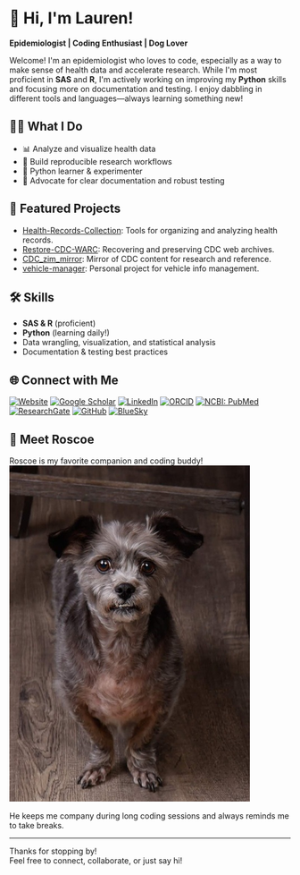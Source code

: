 # 👋 Hi, I'm Lauren!

**Epidemiologist | Coding Enthusiast | Dog Lover**

Welcome! I'm an epidemiologist who loves to code, especially as a way to make sense of health data and accelerate research. While I'm most proficient in **SAS** and **R**, I'm actively working on improving my **Python** skills and focusing more on documentation and testing. I enjoy dabbling in different tools and languages—always learning something new!

## 🧑‍🔬 What I Do

- 📊 Analyze and visualize health data
- 🧪 Build reproducible research workflows
- 🐍 Python learner & experimenter
- 📔 Advocate for clear documentation and robust testing

## 🚀 Featured Projects

- [Health-Records-Collection](https://github.com/lparlett/Health-Records-Collection): Tools for organizing and analyzing health records.
- [Restore-CDC-WARC](https://github.com/RestoredCDC/Restore-CDC-WARC): Recovering and preserving CDC web archives.
- [CDC_zim_mirror](https://github.com/RestoredCDC/CDC_zim_mirror): Mirror of CDC content for research and reference.
- [vehicle-manager](https://github.com/lparlett/vehicle-manager): Personal project for vehicle info management.

## 🛠️ Skills

- **SAS & R** (proficient)
- **Python** (learning daily!)
- Data wrangling, visualization, and statistical analysis
- Documentation & testing best practices

## 🌐 Connect with Me

[![Website](https://img.shields.io/badge/My_Website-visit-0077b5?style=flat&logo=internet-archive)](https://www.laurenparlett.com)
[![Google Scholar](https://img.shields.io/badge/Google_Scholar-visit-4285F4?style=flat&logo=google-scholar)](https://scholar.google.com/citations?user=4FJCYS8AAAAJ&hl=en)
[![LinkedIn](https://img.shields.io/badge/LinkedIn-visit-0A66C2?style=flat&logo=linkedin)](https://www.linkedin.com/in/laurenparlett/)
[![ORCID](https://img.shields.io/badge/ORCID-visit-A6CE39?style=flat&logo=orcid)](https://orcid.org/0000-0003-1240-4566)
[![NCBI: PubMed](https://img.shields.io/badge/PubMed-visit-1A76D2?style=flat&logo=pubmed)](https://www.ncbi.nlm.nih.gov/myncbi/lauren.parlett.1/bibliography/public/)
[![ResearchGate](https://img.shields.io/badge/ResearchGate-visit-00CCBB?style=flat&logo=researchgate)](https://www.researchgate.net/profile/Lauren-Parlett)
[![GitHub](https://img.shields.io/badge/GitHub-visit-181717?style=flat&logo=github)](https://github.com/lparlett)
[![BlueSky](https://img.shields.io/badge/BlueSky-visit-0065FF?style=flat&logo=bluesky)](https://bsky.app/profile/laurenparlett.com)

## 🐾 Meet Roscoe

Roscoe is my favorite companion and coding buddy!  
![Roscoe the dog](Roscoe.jpg)

He keeps me company during long coding sessions and always reminds me to take breaks.

---

Thanks for stopping by!  
Feel free to connect, collaborate, or just say hi!
